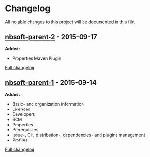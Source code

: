 # Changelog

All notable changes to this project will be documented in this file.

## [nbsoft-parent-2] - 2015-09-17

**Added:**

- Properties Maven Plugin

[Full changelog](https://github.com/nbsoft/nbsoft-maven-parent/compare/nbsoft-parent-2...nbsoft-parent-1)

## [nbsoft-parent-1] - 2015-09-14

**Added:**

- Basic- and organization information
- Licenses
- Developers
- SCM
- Properties
- Prerequisites
- Issue-, CI-, distribution-, dependencies- and plugins management
- Profiles

[Full changelog](https://github.com/nbsoft/nbsoft-maven-parent/compare/f3b66d53508c3a67dc7fe35d5d66eb262e4ece79...nbsoft-parent-1)

[nbsoft-parent-2]: https://github.com/nbsoft/nbsoft-maven-parent/tree/nbsoft-parent-2
[nbsoft-parent-1]: https://github.com/nbsoft/nbsoft-maven-parent/tree/nbsoft-parent-1
